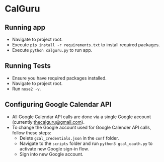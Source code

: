 # CalGuru

## Running app
* Navigate to project root.
* Execute `pip install -r requirements.txt` to install required packages.
* Execute `python calguru.py` to run app.

## Running Tests
* Ensure you have required packages installed.
* Navigate to project root.
* Run `nose2 -v`.

## Configuring Google Calendar API
* All Google Calendar API calls are done via a single Google account (currently thecalguru@gmail.com).
* To change the Google account used for Google Calender API calls, follow these steps:
    * Delete `gcal_credentials.json` in the `conf` folder.
    * Navigate to the `scripts` folder and run `python3 gcal_oauth.py` to activate new Google sign-in flow.
    * Sign into new Google account.
